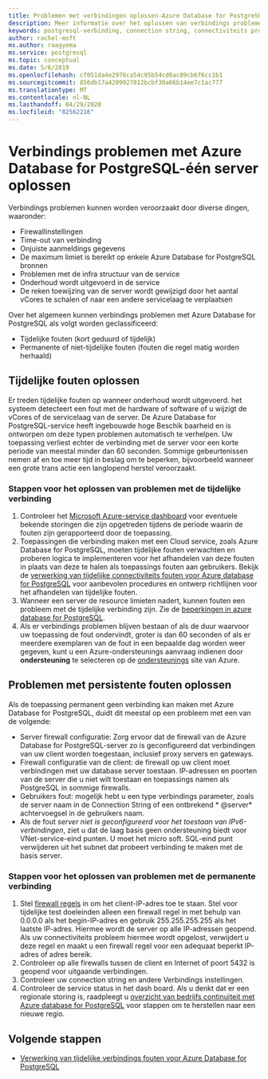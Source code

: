 ```yaml
---
title: Problemen met verbindingen oplossen-Azure Database for PostgreSQL-één server
description: Meer informatie over het oplossen van verbindings problemen met Azure Database for PostgreSQL-één server.
keywords: postgresql-verbinding, connection string, connectiviteits problemen, tijdelijke fout, verbindings fout
author: rachel-msft
ms.author: raagyema
ms.service: postgresql
ms.topic: conceptual
ms.date: 5/6/2019
ms.openlocfilehash: cf051da4e2976ca54c95b54cd6ac89cb6f6cc1b1
ms.sourcegitcommit: 856db17a4209927812bcbf30a66b14ee7c1ac777
ms.translationtype: MT
ms.contentlocale: nl-NL
ms.lasthandoff: 04/29/2020
ms.locfileid: "82562216"
---
```

# <a name="troubleshoot-connection-issues-to-azure-database-for-postgresql---single-server"></a>Verbindings problemen met Azure Database for PostgreSQL-één server oplossen

Verbindings problemen kunnen worden veroorzaakt door diverse dingen, waaronder:

* Firewallinstellingen
* Time-out van verbinding
* Onjuiste aanmeldings gegevens
* De maximum limiet is bereikt op enkele Azure Database for PostgreSQL bronnen
* Problemen met de infra structuur van de service
* Onderhoud wordt uitgevoerd in de service
* De reken toewijzing van de server wordt gewijzigd door het aantal vCores te schalen of naar een andere servicelaag te verplaatsen

Over het algemeen kunnen verbindings problemen met Azure Database for PostgreSQL als volgt worden geclassificeerd:

* Tijdelijke fouten (kort geduurd of tijdelijk)
* Permanente of niet-tijdelijke fouten (fouten die regel matig worden herhaald)

## <a name="troubleshoot-transient-errors"></a>Tijdelijke fouten oplossen

Er treden tijdelijke fouten op wanneer onderhoud wordt uitgevoerd. het systeem detecteert een fout met de hardware of software of u wijzigt de vCores of de servicelaag van de server. De Azure Database for PostgreSQL-service heeft ingebouwde hoge Beschik baarheid en is ontworpen om deze typen problemen automatisch te verhelpen. Uw toepassing verliest echter de verbinding met de server voor een korte periode van meestal minder dan 60 seconden. Sommige gebeurtenissen nemen af en toe meer tijd in beslag om te beperken, bijvoorbeeld wanneer een grote trans actie een langlopend herstel veroorzaakt.

### <a name="steps-to-resolve-transient-connectivity-issues"></a>Stappen voor het oplossen van problemen met de tijdelijke verbinding

1. Controleer het [Microsoft Azure-service dashboard](https://azure.microsoft.com/status) voor eventuele bekende storingen die zijn opgetreden tijdens de periode waarin de fouten zijn gerapporteerd door de toepassing.
2. Toepassingen die verbinding maken met een Cloud service, zoals Azure Database for PostgreSQL, moeten tijdelijke fouten verwachten en proberen logica te implementeren voor het afhandelen van deze fouten in plaats van deze te halen als toepassings fouten aan gebruikers. Bekijk de [verwerking van tijdelijke connectiviteits fouten voor Azure database for PostgreSQL](concepts-connectivity.md) voor aanbevolen procedures en ontwerp richtlijnen voor het afhandelen van tijdelijke fouten.
3. Wanneer een server de resource limieten nadert, kunnen fouten een probleem met de tijdelijke verbinding zijn. Zie de [beperkingen in azure database for PostgreSQL](concepts-limits.md).
4. Als er verbindings problemen blijven bestaan of als de duur waarvoor uw toepassing de fout ondervindt, groter is dan 60 seconden of als er meerdere exemplaren van de fout in een bepaalde dag worden weer gegeven, kunt u een Azure-ondersteunings aanvraag indienen door **ondersteuning** te selecteren op de [ondersteunings](https://azure.microsoft.com/support/options) site van Azure.

## <a name="troubleshoot-persistent-errors"></a>Problemen met persistente fouten oplossen

Als de toepassing permanent geen verbinding kan maken met Azure Database for PostgreSQL, duidt dit meestal op een probleem met een van de volgende:

* Server firewall configuratie: Zorg ervoor dat de firewall van de Azure Database for PostgreSQL-server zo is geconfigureerd dat verbindingen van uw client worden toegestaan, inclusief proxy servers en gateways.
* Firewall configuratie van de client: de firewall op uw client moet verbindingen met uw database server toestaan. IP-adressen en poorten van de server die u niet wilt toestaan en toepassings namen als PostgreSQL in sommige firewalls.
* Gebruikers fout: mogelijk hebt u een type verbindings parameter, zoals de server naam in de Connection String of een ontbrekend * \@server* achtervoegsel in de gebruikers naam.
* Als de fout _server niet is geconfigureerd voor het toestaan van IPv6-verbindingen_, ziet u dat de laag basis geen ondersteuning biedt voor VNet-service-eind punten. U moet het micro soft. SQL-eind punt verwijderen uit het subnet dat probeert verbinding te maken met de basis server.

### <a name="steps-to-resolve-persistent-connectivity-issues"></a>Stappen voor het oplossen van problemen met de permanente verbinding

1. Stel [firewall regels](howto-manage-firewall-using-portal.md) in om het client-IP-adres toe te staan. Stel voor tijdelijke test doeleinden alleen een firewall regel in met behulp van 0.0.0.0 als het begin-IP-adres en gebruik 255.255.255.255 als het laatste IP-adres. Hiermee wordt de server op alle IP-adressen geopend. Als uw connectiviteits probleem hiermee wordt opgelost, verwijdert u deze regel en maakt u een firewall regel voor een adequaat beperkt IP-adres of adres bereik.
2. Controleer op alle firewalls tussen de client en Internet of poort 5432 is geopend voor uitgaande verbindingen.
3. Controleer uw connection string en andere Verbindings instellingen.
4. Controleer de service status in het dash board. Als u denkt dat er een regionale storing is, raadpleegt u [overzicht van bedrijfs continuïteit met Azure database for PostgreSQL](concepts-business-continuity.md) voor stappen om te herstellen naar een nieuwe regio.

## <a name="next-steps"></a>Volgende stappen

* [Verwerking van tijdelijke verbindings fouten voor Azure Database for PostgreSQL](concepts-connectivity.md)
